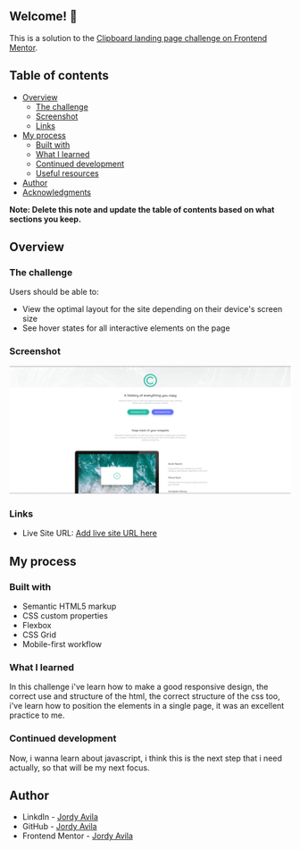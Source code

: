 
## Welcome! 👋

This is a solution to the [Clipboard landing page challenge on Frontend Mentor](https://www.frontendmentor.io/challenges/clipboard-landing-page-5cc9bccd6c4c91111378ecb9). 
## Table of contents

- [Overview](#overview)
  - [The challenge](#the-challenge)
  - [Screenshot](#screenshot)
  - [Links](#links)
- [My process](#my-process)
  - [Built with](#built-with)
  - [What I learned](#what-i-learned)
  - [Continued development](#continued-development)
  - [Useful resources](#useful-resources)
- [Author](#author)
- [Acknowledgments](#acknowledgments)

**Note: Delete this note and update the table of contents based on what sections you keep.**

## Overview

### The challenge

Users should be able to:

- View the optimal layout for the site depending on their device's screen size
- See hover states for all interactive elements on the page

### Screenshot

![](./images/Solution.png)


### Links

- Live Site URL: [Add live site URL here](https://jordy01090.github.io/Clipboard-Landing-Page/)

## My process

### Built with

- Semantic HTML5 markup
- CSS custom properties
- Flexbox
- CSS Grid
- Mobile-first workflow


### What I learned

In this challenge i've learn how to make a good responsive design, the correct use and structure of the html, the correct structure of the css too, i've learn how to position the elements in a single page, it was an excellent practice to me.


### Continued development

Now, i wanna learn about javascript, i think this is the next step that i need actually, so that will be my next focus.

## Author

- LinkdIn - [Jordy Avila](https://www.linkedin.com/in/jordy-avila-706852251/)
- GitHub - [Jordy Avila](https://github.com/Jordy01090)
- Frontend Mentor - [Jordy Avila](https://www.frontendmentor.io/profile/Jordy01090)





